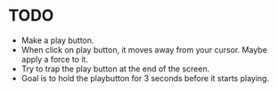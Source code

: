 # TODO

- Make a play button.
- When click on play button, it moves away from your cursor. Maybe apply a force to it.
- Try to trap the play button at the end of the screen.
- Goal is to hold the playbutton for 3 seconds before it starts playing.